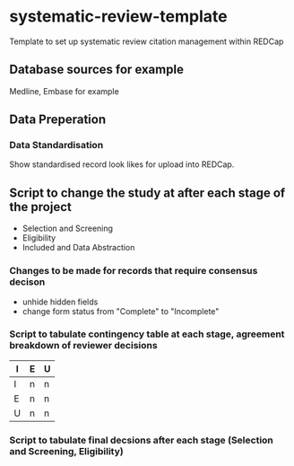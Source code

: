 # systematic-review-template
Template to set up systematic review citation management within REDCap

## Database sources for example
Medline, Embase for example 

## Data Preperation
### Data Standardisation
Show standardised record look likes for upload into REDCap.

## Script to change the study at after each stage of the project 
- Selection and Screening 
- Eligibility 
- Included and Data Abstraction

### Changes to be made for records that require consensus decison
- unhide hidden fields
- change form status from "Complete" to "Incomplete"

### Script to tabulate contingency table at each stage, agreement breakdown of reviewer decisions

| I | E | U 
--- | --- | --- 
I | n | n | n | 
E | n | n | n | 
U | n | n | n | 

### Script to tabulate final decsions after each stage (Selection and Screening, Eligibility)



